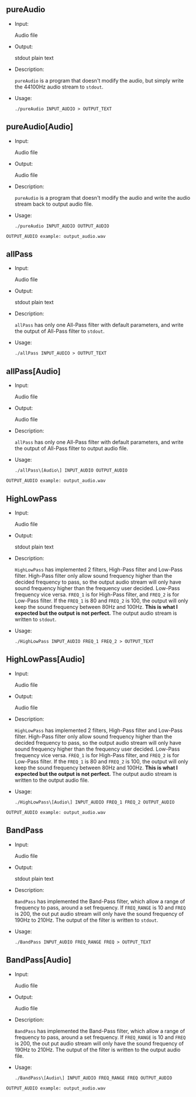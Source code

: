 ## pureAudio

* Input:

	Audio file

* Output:

	stdout plain text

* Description:

	`pureAudio` is a program that doesn't modify the audio, but simply write the 44100Hz audio stream to `stdout`.

* Usage:  

	`./pureAudio INPUT_AUDIO > OUTPUT_TEXT`

## pureAudio[Audio]

* Input:

	Audio file

* Output:

	Audio file

* Description:

	`pureAudio` is a program that doesn't modify the audio and write the audio stream back to output audio file.

* Usage:

	`./pureAudio INPUT_AUDIO OUTPUT_AUDIO`

```
OUTPUT_AUDIO example: output_audio.wav
```

## allPass

* Input:

	Audio file

* Output:

	stdout plain text

* Description:

	`allPass` has only one All-Pass filter with default parameters, and write the output of All-Pass filter to `stdout`.

* Usage:

	`./allPass INPUT_AUDIO > OUTPUT_TEXT`

## allPass[Audio]

* Input:

	Audio file

* Output:

	Audio file

* Description:

	`allPass` has only one All-Pass filter with default parameters, and write the output of All-Pass filter to output audio file.

* Usage:

	`./allPass\[Audio\] INPUT_AUDIO OUTPUT_AUDIO`

```
OUTPUT_AUDIO example: output_audio.wav
```

## HighLowPass  

* Input:

	Audio file

* Output:

	stdout plain text

* Description:

	`HighLowPass` has implemented 2 filters, High-Pass filter and Low-Pass filter. High-Pass filter only allow sound frequency higher than the decided frequency to pass, so the output audio stream will only have sound frequency higher than the frequency user decided. Low-Pass frequency vice versa. `FREQ_1` is for High-Pass filter, and `FREQ_2` is for Low-Pass filter. If the `FREQ_1` is 80 and `FREQ_2` is 100, the output will only keep the sound frequency between 80Hz and 100Hz. **This is what I expected but the output is not perfect.** The output audio stream is written to `stdout`.

* Usage:

	`./HighLowPass INPUT_AUDIO FREQ_1 FREQ_2 > OUTPUT_TEXT`

## HighLowPass[Audio]  

* Input:

	Audio file

* Output:

	Audio file

* Description:

	`HighLowPass` has implemented 2 filters, High-Pass filter and Low-Pass filter. High-Pass filter only allow sound frequency higher than the decided frequency to pass, so the output audio stream will only have sound frequency higher than the frequency user decided. Low-Pass frequency vice versa. `FREQ_1` is for High-Pass filter, and `FREQ_2` is for Low-Pass filter. If the `FREQ_1` is 80 and `FREQ_2` is 100, the output will only keep the sound frequency between 80Hz and 100Hz. **This is what I expected but the output is not perfect.** The output audio stream is written to the output audio file.

* Usage:

	`./HighLowPass\[Audio\] INPUT_AUDIO FREQ_1 FREQ_2 OUTPUT_AUDIO`

```
OUTPUT_AUDIO example: output_audio.wav
```

## BandPass

* Input:

	Audio file

* Output:

	stdout plain text

* Description:

	`BandPass` has implemented the Band-Pass filter, which allow a range of frequency to pass, around a set frequency. If `FREQ_RANGE` is 10 and `FREQ` is 200, the out put audio stream will only have the sound frequency of 190Hz to 210Hz. The output of the filter is written to `stdout`.

* Usage:

	`./BandPass INPUT_AUDIO FREQ_RANGE FREQ > OUTPUT_TEXT`

## BandPass[Audio]

* Input:

	Audio file

* Output:

	Audio file

* Description:

	`BandPass` has implemented the Band-Pass filter, which allow a range of frequency to pass, around a set frequency. If `FREQ_RANGE` is 10 and `FREQ` is 200, the out put audio stream will only have the sound frequency of 190Hz to 210Hz. The output of the filter is written to the output audio file.

* Usage:

	`./BandPass\[Audio\] INPUT_AUDIO FREQ_RANGE FREQ OUTPUT_AUDIO`

```
OUTPUT_AUDIO example: output_audio.wav
```
